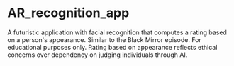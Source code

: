 # AR_recognition_app
A futuristic application with facial recognition that computes a rating based on a person's appearance. Similar to the Black Mirror episode.
For educational purposes only. Rating based on appearance reflects ethical concerns over dependency on judging individuals through AI.
